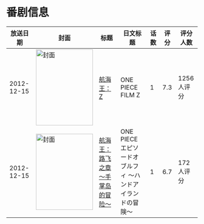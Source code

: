 # 番剧信息

|放送日期|封面|标题|日文标题|话数|评分|评分人数|
|---|---|---|---|---|---|---|
|2012-12-15|<img src="//lain.bgm.tv/pic/cover/c/62/b7/50513_7gvve.jpg" alt="封面" style="width:150px;height:200px;object-fit:cover;">|[航海王：Z](https://bangumi.tv/subject/50513)|ONE PIECE FILM Z|1|7.3|1256人评分|
|2012-12-15|<img src="//lain.bgm.tv/pic/cover/c/aa/72/90391_GOA4Z.jpg" alt="封面" style="width:150px;height:200px;object-fit:cover;">|[航海王：路飞之章～手掌岛的冒险〜](https://bangumi.tv/subject/90391)|ONE PIECE エピソードオブルフィ 〜ハンドアイランドの冒険〜|1|6.7|172人评分|
